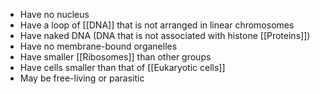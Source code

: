 - Have no nucleus
- Have a loop of [[DNA]] that is not arranged in linear chromosomes
- Have naked DNA (DNA that is not associated with histone [[Proteins]])
- Have no membrane-bound organelles
- Have smaller [[Ribosomes]] than other groups
- Have cells smaller than that of [[Eukaryotic cells]]
- May be free-living or parasitic

